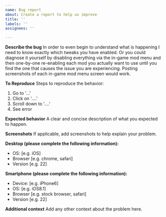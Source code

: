 ```yaml
---
name: Bug report
about: Create a report to help us improve
title: ''
labels: ''
assignees: ''

---
```


**Describe the bug**
In order to even begin to understand what is happening I need to know exactly which tweaks you have enabled. Or you could diagnose it yourself by disabling everything via the in-game mod menu and then one-by-one re-enabling each mod you actually want to use until you find the one that causes the issue you are experiencing. Posting screenshots of each in-game mod menu screen would work.

**To Reproduce**
Steps to reproduce the behavior:
1. Go to '...'
2. Click on '....'
3. Scroll down to '....'
4. See error

**Expected behavior**
A clear and concise description of what you expected to happen.

**Screenshots**
If applicable, add screenshots to help explain your problem.

**Desktop (please complete the following information):**
 - OS: [e.g. iOS]
 - Browser [e.g. chrome, safari]
 - Version [e.g. 22]

**Smartphone (please complete the following information):**
 - Device: [e.g. iPhone6]
 - OS: [e.g. iOS8.1]
 - Browser [e.g. stock browser, safari]
 - Version [e.g. 22]

**Additional context**
Add any other context about the problem here.
